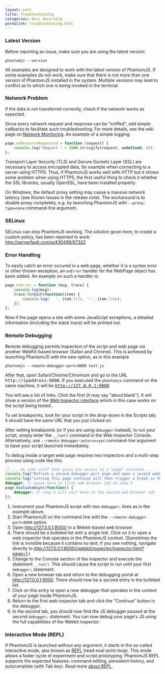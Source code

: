 ```yaml
---
layout: post
title: Troubleshooting
categories: docs docs-help
permalink: troubleshooting.html
---
```


### Latest Version

Before reporting an issue, make sure you are using the latest version:

```
phantomjs --version
```

All examples are designed to work with the latest version of PhantomJS. If some examples do not work, make sure that there is not more than one version of PhantomJS installed in the system. Multiple versions may lead to conflict as to which one is being invoked in the terminal.

### Network Problem

If the data is not transferred correctly, check if the network works as expected.

Since every network request and response can be "sniffed", add simple callbacks to facilitate such troubleshooting. For more details, see the wiki page on [Network Monitoring](network-monitoring.html). An example of a simple logging:

```javascript
page.onResourceRequested = function (request) {
    console.log('Request ' + JSON.stringify(request, undefined, 4));
};
```

Transport Layer Security (TLS) and Secure Sockets Layer (SSL) are necessary to access encrypted data, for example when connecting to a server using HTTPS. Thus, if PhantomJS works well with HTTP but it shows some problem when using HTTPS, the first useful thing to check it whether the SSL libraries, usually OpenSSL, have been installed properly.

On Windows, the default proxy setting may cause a massive network latency (see Known Issues in the release note). The workaround is to disable proxy completely, e.g. by launching PhantomJS with `--proxy-type=none` command-line argument.

### SELinux

SELinux can stop PhantomJS working. The solution given here, to create a custom policy, has been reported to work: http://serverfault.com/a/430499/87322


### Error Handling

To easily catch an error occured in a web page, whether it is a syntax error or other thrown exception, an `onError` handler for the WebPage object has been added. An example on such a handler is:

```javascript
page.onError = function (msg, trace) {
    console.log(msg);
    trace.forEach(function(item) {
        console.log('  ', item.file, ':', item.line);
    });
};
```

Now if the page opens a site with some JavaScript exceptions, a detailed information (including the stack trace) will be printed out.

### Remote Debugging

Remote debugging permits inspection of the script and web page via another WebKit-based browser (Safari and Chrome). This is achieved by launching PhantomJS with the new option, as in this example

```
phantomjs --remote-debugger-port=9000 test.js
```

After that, open Safari/Chrome/Chromium and go to the URL <tt>http://ipaddress:9000</tt>.  If you executed the <code>phantomjs</code> command on the same machine, it will be <tt>http://127.0.0.1:9000</tt>

You will see a list of links.  Click the first (it may say "about:blank").  It will show a version of the [Web Inspector interface](http://www.webkit.org/blog/1620/webkit-remote-debugging/) which in this case works on the script being tested..

To set breakpoints, look for your script in the drop-down in the Scripts tab; it should have the same URL that you just clicked on.

After setting breakpoints (or if you are using <code>debugger</code> instead), to run your script, simply enter the ```__run()``` command in the Web Inspector Console. Alternatively, use `--remote-debugger-autorun=yes` command-line argument to have your script launched immediately.

To debug inside a target web page requires two inspectors and a multi-step process using code like this:

```javascript
// ... do some stuff that gives you access to a "page" instance ...
console.log("Refresh a second debugger-port page and open a second webkit inspector for the target page.");
console.log("Letting this page continue will then trigger a break in the target page.");
debugger; // pause here in first web browser tab on step 5
page.evaluateAsync(function() {
    debugger; // step 9 will wait here in the second web browser tab
});
```
1. Instrument your PhantomJS script with two `debugger;` lines as in the example above.
1. Start PhantomJS on the command line with the `--remote-debugger-port=9000` option.
1. Open http://127.0.0.1:9000/ in a Webkit-based web browser.
1. There should be a bulleted list with a single link. Click on it to open a web inspector that operates in the *PhantomJS* context. (Sometimes the link is invisible because it contains no text; if you see nothing, navigate directly to http://127.0.0.1:9000//webkit/inspector/inspector.html?page=1.)
1. Change to the Console section of the inspector and execute the statement `__run()`. This should cause the script to run until your first `debugger;` statement.
1. Open a new browser tab and return to the debugging portal at http://127.0.0.1:9000. There should now be a second entry in the bulleted list.
1. Click on this entry to open a new debugger that operates in the context of *your page* inside PhantomJS.
1. Return to the first web inspector tab and click the "Continue" button in the debugger.
1. In the second tab, you should now find the JS debugger paused at the second `debugger;` statement. You can now debug your page's JS using the full capabilities of the Webkit inspector.


### Interactive Mode (REPL)

If PhantomJS is launched without any argument, it starts in the so-called interactive mode, also known as [REPL](https://en.wikipedia.org/wiki/Read%E2%80%93eval%E2%80%93print_loop) (read-eval-print-loop). This mode allows a faster cycle of experiment and script prototyping. PhantomJS REPL supports the expected features: command editing, persistent history, and autocomplete (with Tab key). Read more [about REPL](http://phantomjs.org/repl.html).
